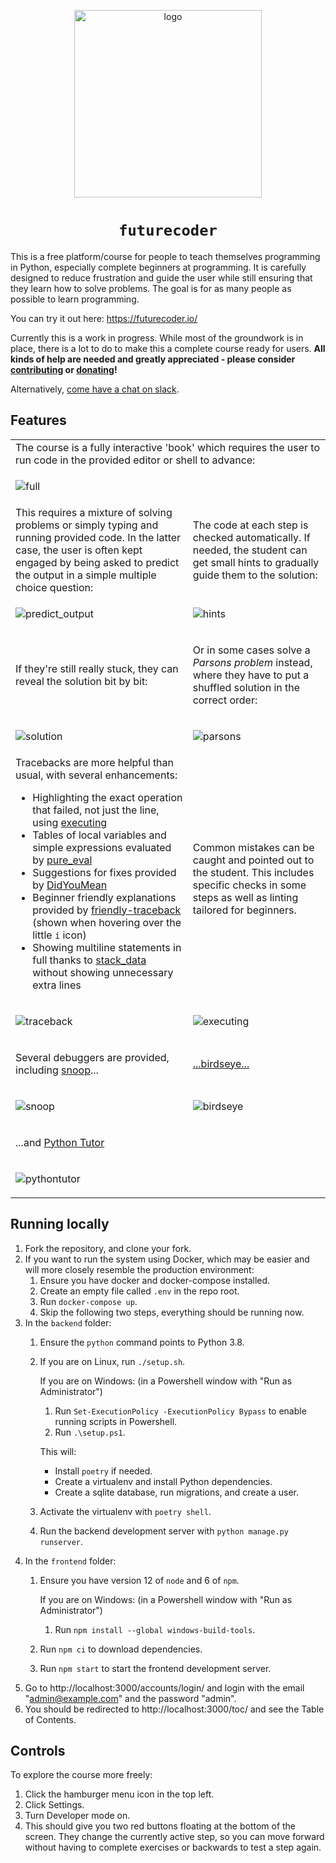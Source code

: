 <p align="center">
  <img src="backend/main/static/logo/bordered2.png" width="300px" height="300px" alt="logo">
</p>

<h1 align="center"><code>futurecoder</code></h1>

This is a free platform/course for people to teach themselves programming in Python, especially complete beginners at programming.
It is carefully designed to reduce frustration and guide the user while still ensuring that they learn how to solve problems.
The goal is for as many people as possible to learn programming.

You can try it out here: https://futurecoder.io/

Currently this is a work in progress. While most of the groundwork is in place, there is a lot to do to make this a complete course ready for users. **All kinds of help are needed and greatly appreciated - please consider [contributing](how_to_contribute.md) or [donating](https://opencollective.com/futurecoder)!**

Alternatively, [come have a chat on slack](https://join.slack.com/t/futurecoder/shared_invite/zt-l0zxo9d3-mimh7iTSaDB07hnePMNGFw).

## Features

<table>
  <tr>
    <td colspan="2">
The course is a fully interactive 'book' which requires the user to run code in the provided editor or shell to
advance:
    </td>
  </tr>
    <tr>
    <td colspan="2">

![full](images/full.png)
    </td>
  </tr>
  <tr>
    <td>
This requires a mixture of solving problems or simply typing and running provided code. In the latter case, the
user is often kept engaged by being asked to predict the output in a simple multiple choice question:
    </td>
    <td>
The code at each step is checked automatically. If
needed, the student can get small hints to gradually guide them to the solution:
    </td>
  </tr>
  <tr>
    <td>

![predict_output](images/predict_output.png)
    </td>
    <td>

![hints](images/hints.png)
    </td>
  </tr>
  <tr>
    <td>
If they're still really stuck, they can reveal the solution bit by bit:
</td>
<td>

Or in some cases solve a *Parsons problem* instead, where they have to put a shuffled solution in the correct
order:
</td>
  </tr>
  <tr>
    <td>

![solution](images/solution.png)
</td>
<td>

![parsons](images/parsons.png)
</td>
  </tr>
  <tr>

<td>
Tracebacks are more helpful than usual, with several enhancements:

- Highlighting the exact operation that failed, not just the line, using [executing](https://github.com/alexmojaki/executing)
- Tables of local variables and simple expressions evaluated by [pure_eval](https://github.com/alexmojaki/pure_eval)
- Suggestions for fixes provided by [DidYouMean](https://github.com/SylvainDe/DidYouMean-Python)
- Beginner friendly explanations provided by [friendly-traceback](https://github.com/aroberge/friendly-traceback) (shown when hovering over the little `i` icon)
- Showing multiline statements in full thanks to [stack_data](https://github.com/alexmojaki/stack_data) without showing unnecessary extra lines

</td>
<td>
Common mistakes can be caught and pointed out to the student. This includes specific checks in some steps as well as linting tailored for beginners.
</td>
  </tr>
  <tr>

<td>

![traceback](images/traceback.png)
</td>
<td>

![executing](images/messages.png)
</td>
  </tr>
  <tr>
    <td>

Several debuggers are provided, including [snoop](https://github.com/alexmojaki/snoop)...
    </td>
    <td>

[...birdseye...](https://github.com/alexmojaki/birdseye)
    </td>
  </tr>
    <tr>
    <td>

![snoop](images/snoop.png)
    </td>
    <td>

![birdseye](images/birdseye.png)
    </td>
  </tr>
  <tr>
    <td colspan="2">

...and [Python Tutor](http://pythontutor.com/)
    </td>
  </tr>
  <tr>
    <td colspan="2">

![pythontutor](images/pythontutor.png)
    </td>
  </tr>
</table>

## Running locally

1. Fork the repository, and clone your fork.
2. If you want to run the system using Docker, which may be easier and will more closely resemble the production environment:
    1. Ensure you have docker and docker-compose installed.
    2. Create an empty file called `.env` in the repo root.
    3. Run `docker-compose up`.
    4. Skip the following two steps, everything should be running now.
3. In the `backend` folder:
    1. Ensure the `python` command points to Python 3.8.

    2. If you are on Linux, run `./setup.sh`.

        If you are on Windows: (in a Powershell window with "Run as Administrator")

        1. Run `Set-ExecutionPolicy -ExecutionPolicy Bypass` to enable running scripts in Powershell.
        2. Run `.\setup.ps1`.

    	This will:

		- Install `poetry` if needed.
		- Create a virtualenv and install Python dependencies.
		- Create a sqlite database, run migrations, and create a user.

    3. Activate the virtualenv with `poetry shell`.

    4. Run the backend development server with `python manage.py runserver`.
4. In the `frontend` folder:
    1. Ensure you have version 12 of `node` and 6 of `npm`.

       If you are on Windows: (in a Powershell window with "Run as Administrator")

       1. Run `npm install --global windows-build-tools`.

    2. Run `npm ci` to download dependencies.

    3. Run `npm start` to start the frontend development server.
5. Go to http://localhost:3000/accounts/login/ and login with the email "admin@example.com" and the password "admin".
6. You should be redirected to http://localhost:3000/toc/ and see the Table of Contents.

## Controls

To explore the course more freely:

1. Click the hamburger menu icon in the top left.
2. Click Settings.
3. Turn Developer mode on.
4. This should give you two red buttons floating at the bottom of the screen. They change the currently active step, so you can move forward without having to complete exercises or backwards to test a step again.
